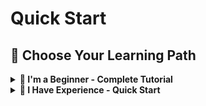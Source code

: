 # Quick Start

## 🎯 Choose Your Learning Path

<details>
<summary><strong>👋 I'm a Beginner - Complete Tutorial</strong></summary>

### 1. Installation

```bash
pip install agbcloud-sdk
export AGB_API_KEY="your_key"
```

### 2. First Example

```python
from agb import AGB

# Create client
agb = AGB()

# Create code execution session
session = agb.create().session

# Execute code
result = session.code.run_code("print('Hello AGB!')", "python")
print(result.result)

# Cleanup
agb.delete(session)
```


### 3. Explore More Features

```python
from agb import AGB
from agb.session_params import CreateSessionParams

agb = AGB()

# Create session with custom image
params = CreateSessionParams(
    image_id="agb-code-space-1"
)
session = agb.create(params).session

# Use different modules
# Code execution
code_result = session.code.run_code("import os; print(os.getcwd())", "python")

# Command execution
cmd_result = session.command.execute_command("ls -la")

# File operations
session.file_system.write_file("/tmp/test.txt", "Hello World!")
file_result = session.file_system.read_file("/tmp/test.txt")

# OSS cloud storage (requires configuration)
# session.oss.upload("bucket", "key", "/tmp/test.txt")

print("Code output:", code_result.result)
print("Command output:", cmd_result.output)
print("File content:", file_result.content)

agb.delete(session)
```

### 4. Next Steps

- 📚 [Session Management Guide](guides/session-management.md) - Understanding session management
- 🐍 [Code Execution Guide](guides/code-execution.md) - Deep dive into code execution
- 💾 [File Operations Guide](guides/file-operations.md) - File and directory management
- ☁️ [OSS Integration Guide](guides/oss-integration.md) - Cloud storage integration

</details>

<details>
<summary><strong>🚀 I Have Experience - Quick Start</strong></summary>

### Core Concepts

```python
from agb import AGB
from agb.session_params import CreateSessionParams

agb = AGB()

# Type-safe session creation
session = agb.create().session

# Modules included in all sessions
session.code.run_code(code, "python")           # Code execution
session.command.execute_command("ls -la")       # Shell commands
session.file_system.read_file("/path/file")     # File operations
session.oss.upload("bucket", "key", "path")     # Cloud storage
```

### Key Differences

**vs Traditional Tools**:
- ✅ **Cloud Environment with No Configuration**: No need to install Python/Node.js locally
- ✅ **Unified API**: Integrated code execution, commands, files, and cloud storage
- ✅ **Session Isolation**: Independent cloud environment for each session
- ✅ **Type Safety**: Strongly typed sessions and response objects

**vs Other Cloud Services**:
- ✅ **Multi-language Support**: Python + JavaScript
- ✅ **Complete File System**: More than just code execution
- ✅ **Integrated Cloud Storage**: Built-in OSS support
- ✅ **Command Line Access**: Full shell environment

### Advanced Usage

```python
# Session management
params = CreateSessionParams(
    image_id="agb-code-space-1"
)

# Error handling
result = agb.create(params)
if result.success:
    session = result.session
    # Use session...
else:
    print(f"Creation failed: {result.error_message}")

# Batch operations
sessions = []
for i in range(3):
    result = agb.create()
    if result.success:
        sessions.append(result.session)

# Clean up all sessions
for session in sessions:
    agb.delete(session)
```

### Production Environment Configuration

```python
import os

# Environment variable configuration
agb = AGB()  # Automatically reads AGB_API_KEY

# Custom configuration
from agb.config import Config
config = Config(
    endpoint="your-custom-endpoint.com",
    timeout_ms=60000,
)
agb = AGB(cfg=config)
```
</details>
